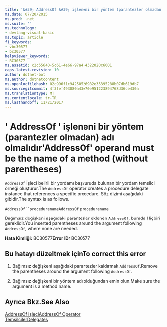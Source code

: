 ```yaml
---
title: '&#39; AddressOf &#39; işleneni bir yöntem (parantezler olmadan) adı olmalıdır'
ms.date: 07/20/2015
ms.prod: .net
ms.suite: ''
ms.technology:
- devlang-visual-basic
ms.topic: article
f1_keywords:
- vbc30577
- bc30577
helpviewer_keywords:
- BC30577
ms.assetid: c2c55640-5c61-4e66-97a4-4322020c6001
caps.latest.revision: 10
author: dotnet-bot
ms.author: dotnetcontent
ms.openlocfilehash: 02c996f1c94250526982e35395288b07db619db7
ms.sourcegitcommit: 4f3fef493080a43e70e951223894768d36ce430a
ms.translationtype: MT
ms.contentlocale: tr-TR
ms.lasthandoff: 11/21/2017
---
```

# <a name="39addressof39-operand-must-be-the-name-of-a-method-without-parentheses"></a><span data-ttu-id="791d0-102">&#39; AddressOf &#39; işleneni bir yöntem (parantezler olmadan) adı olmalıdır</span><span class="sxs-lookup"><span data-stu-id="791d0-102">&#39;AddressOf&#39; operand must be the name of a method (without parentheses)</span></span>
<span data-ttu-id="791d0-103">`AddressOf` İşleci belirli bir yordamı başvuruda bulunan bir yordam temsilci örneği oluşturur.</span><span class="sxs-lookup"><span data-stu-id="791d0-103">The `AddressOf` operator creates a procedure delegate instance that references a specific procedure.</span></span> <span data-ttu-id="791d0-104">Söz dizimi aşağıdaki gibidir.</span><span class="sxs-lookup"><span data-stu-id="791d0-104">The syntax is as follows.</span></span>  
  
 <span data-ttu-id="791d0-105">`AddressOf``procedurename`</span><span class="sxs-lookup"><span data-stu-id="791d0-105">`AddressOf` `procedurename`</span></span>  
  
 <span data-ttu-id="791d0-106">Bağımsız değişkeni aşağıdaki parantezler eklenen `AddressOf`, burada Hiçbiri gereklidir.</span><span class="sxs-lookup"><span data-stu-id="791d0-106">You inserted parentheses around the argument following `AddressOf`, where none are needed.</span></span>  
  
 <span data-ttu-id="791d0-107">**Hata Kimliği:** BC30577</span><span class="sxs-lookup"><span data-stu-id="791d0-107">**Error ID:** BC30577</span></span>  
  
## <a name="to-correct-this-error"></a><span data-ttu-id="791d0-108">Bu hatayı düzeltmek için</span><span class="sxs-lookup"><span data-stu-id="791d0-108">To correct this error</span></span>  
  
1.  <span data-ttu-id="791d0-109">Bağımsız değişkeni aşağıdaki parantezler kaldırmak `AddressOf`.</span><span class="sxs-lookup"><span data-stu-id="791d0-109">Remove the parentheses around the argument following `AddressOf`.</span></span>  
  
2.  <span data-ttu-id="791d0-110">Bağımsız değişkeni bir yöntem adı olduğundan emin olun.</span><span class="sxs-lookup"><span data-stu-id="791d0-110">Make sure the argument is a method name.</span></span>  
  
## <a name="see-also"></a><span data-ttu-id="791d0-111">Ayrıca Bkz.</span><span class="sxs-lookup"><span data-stu-id="791d0-111">See Also</span></span>  
 [<span data-ttu-id="791d0-112">AddressOf işleci</span><span class="sxs-lookup"><span data-stu-id="791d0-112">AddressOf Operator</span></span>](../../../visual-basic/language-reference/operators/addressof-operator.md)  
 [<span data-ttu-id="791d0-113">Temsilciler</span><span class="sxs-lookup"><span data-stu-id="791d0-113">Delegates</span></span>](../../../visual-basic/programming-guide/language-features/delegates/index.md)
